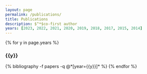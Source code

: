 ```yaml
---
layout: page
permalink: /publications/
title: Publications
description: $^*$co-first author
years: [2023, 2022, 2021, 2020, 2019, 2018, 2017, 2015, 2014]
---
```


{% for y in page.years %}
  <h3 class="year">{{y}}</h3>
  {% bibliography -f papers -q @*[year={{y}}]* %}
{% endfor %}


